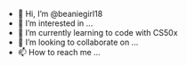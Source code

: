 - 👋 Hi, I’m @beaniegirl18
- 👀 I’m interested in ...
- 🌱 I’m currently learning to code with CS50x
- 💞️ I’m looking to collaborate on ...
- 📫 How to reach me ...

<!---
beaniegirl18/beaniegirl18 is a ✨ special ✨ repository because its `README.md` (this file) appears on your GitHub profile.
You can click the Preview link to take a look at your changes.
--->
